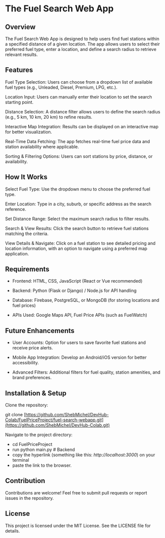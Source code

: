 # The Fuel Search Web App  

## Overview

The Fuel Search Web App is designed to help users find fuel stations within a specified distance of a given location. The app allows users to select their preferred fuel type, enter a location, and define a search radius to retrieve relevant results.

## Features

Fuel Type Selection: Users can choose from a dropdown list of available fuel types (e.g., Unleaded, Diesel, Premium, LPG, etc.).

Location Input: Users can manually enter their location to set the search starting point.

Distance Selection: A distance filter allows users to define the search radius (e.g., 5 km, 10 km, 20 km) to refine results.

Interactive Map Integration: Results can be displayed on an interactive map for better visualization.

Real-Time Data Fetching: The app fetches real-time fuel price data and station availability where applicable.

Sorting & Filtering Options: Users can sort stations by price, distance, or availability.

## How It Works

Select Fuel Type: Use the dropdown menu to choose the preferred fuel type.

Enter Location: Type in a city, suburb, or specific address as the search reference.

Set Distance Range: Select the maximum search radius to filter results.

Search & View Results: Click the search button to retrieve fuel stations matching the criteria.

View Details & Navigate: Click on a fuel station to see detailed pricing and location information, with an option to navigate using a preferred map application.

## Requirements

- Frontend: HTML, CSS, JavaScript (React or Vue recommended)

- Backend: Python (Flask or Django) / Node.js for API handling

- Database: Firebase, PostgreSQL, or MongoDB (for storing locations and fuel prices)

- APIs Used: Google Maps API, Fuel Price APIs (such as FuelWatch)

## Future Enhancements

- User Accounts: Option for users to save favorite fuel stations and receive price alerts.

- Mobile App Integration: Develop an Android/iOS version for better accessibility.

- Advanced Filters: Additional filters for fuel quality, station amenities, and brand preferences.

## Installation & Setup

Clone the repository:

git clone [https://github.com/ShebMichel/DevHub-Colab/FuelPriceProject/fuel-search-webapp.git](https://github.com/ShebMichel/DevHub-Colab.git)

Navigate to the project directory:

- cd FuelPriceProject 
- run python main.py # Backend
- copy the hyperlink (something like this:  *http://localhost:3000*) on your terminal
- paste the link to the browser.

## Contribution

Contributions are welcome! Feel free to submit pull requests or report issues in the repository.

## License

This project is licensed under the MIT License. See the LICENSE file for details.



